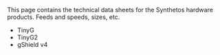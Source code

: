 This page contains the technical data sheets for the Synthetos hardware products. Feeds and speeds, sizes, etc.

<ul>
<li>TinyG
<li>TinyG2
<li>gShield v4
</ul>